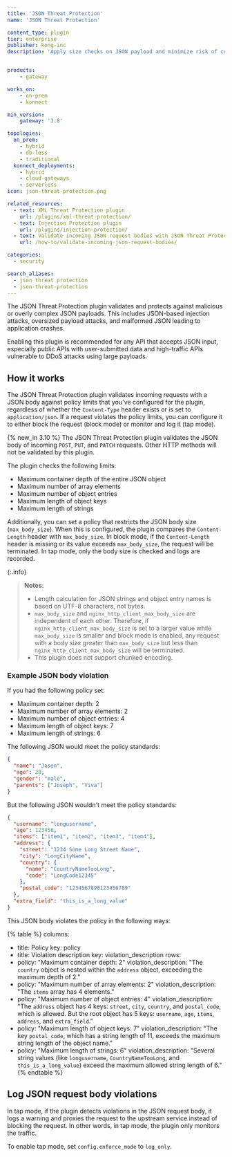 ```yaml
---
title: 'JSON Threat Protection'
name: 'JSON Threat Protection'

content_type: plugin
tier: enterprise
publisher: kong-inc
description: 'Apply size checks on JSON payload and minimize risk of content-level attacks'


products:
    - gateway

works_on:
    - on-prem
    - konnect

min_version:
    gateway: '3.8'

topologies:
  on_prem:
    - hybrid
    - db-less
    - traditional
  konnect_deployments:
    - hybrid
    - cloud-gateways
    - serverless
icon: json-threat-protection.png

related_resources:
  - text: XML Threat Protection plugin
    url: /plugins/xml-threat-protection/
  - text: Injection Protection plugin
    url: /plugins/injection-protection/
  - text: Validate incoming JSON request bodies with JSON Threat Protection
    url: /how-to/validate-incoming-json-request-bodies/

categories:
  - security

search_aliases:
  - json threat protection
  - json-threat-protection
---
```


The JSON Threat Protection plugin validates and protects against malicious or overly complex JSON payloads. This includes JSON-based injection attacks, oversized payload attacks, and malformed JSON leading to application crashes. 

Enabling this plugin is recommended for any API that accepts JSON input, especially public APIs with user-submitted data and high-traffic APIs vulnerable to DDoS attacks using large payloads.

## How it works

The JSON Threat Protection plugin validates incoming requests with a JSON body against policy limits that you've configured for the plugin, regardless of whether the `Content-Type` header exists or is set to `application/json`. If a request violates the policy limits, you can configure it to either block the request (block mode) or monitor and log it (tap mode).

{% new_in 3.10 %} The JSON Threat Protection plugin validates the JSON body of incoming `POST`, `PUT`, and `PATCH` requests. Other HTTP methods will not be validated by this plugin.

The plugin checks the following limits:

- Maximum container depth of the entire JSON object
- Maximum number of array elements
- Maximum number of object entries
- Maximum length of object keys
- Maximum length of strings

Additionally, you can set a policy that restricts the JSON body size (`max_body_size`). When this is configured, the plugin compares the `Content-Length` header with `max_body_size`. In block mode, if the `Content-Length` header is missing or its value exceeds `max_body_size`, the request will be terminated. In tap mode, only the body size is checked and logs are recorded.

{:.info}
> **Notes**: 
> * Length calculation for JSON strings and object entry names is based on UTF-8 characters, not bytes.
> * `max_body_size` and `nginx_http_client_max_body_size` are independent of each other. Therefore, if `nginx_http_client_max_body_size` is set to a larger value while `max_body_size` is smaller and block mode is enabled, any request with a body size greater than `max_body_size` but less than `nginx_http_client_max_body_size` will be terminated.
> * This plugin does not support chunked encoding.

### Example JSON body violation

If you had the following policy set:

- Maximum container depth: 2
- Maximum number of array elements: 2
- Maximum number of object entries: 4
- Maximum length of object keys: 7 
- Maximum length of strings: 6


The following JSON would meet the policy standards:

```json
{
  "name": "Jason",
  "age": 20,
  "gender": "male",
  "parents": ["Joseph", "Viva"]
}
```

But the following JSON wouldn't meet the policy standards:

```json
{
  "username": "longusername",                    
  "age": 123456,                                 
  "items": ["item1", "item2", "item3", "item4"], 
  "address": {
    "street": "1234 Some Long Street Name",      
    "city": "LongCityName",                      
    "country": {
      "name": "CountryNameTooLong",              
      "code": "LongCode12345"                    
    },
    "postal_code": "1234567890123456789"        
  },
  "extra_field": "this_is_a_long_value"          
}
```

This JSON body violates the policy in the following ways:

<!--vale off-->
{% table %}
columns:
  - title: Policy
    key: policy
  - title: Violation description
    key: violation_description
rows:
  - policy: "Maximum container depth: 2"
    violation_description: "The `country` object is nested within the `address` object, exceeding the maximum depth of 2."
  - policy: "Maximum number of array elements: 2"
    violation_description: "The `items` array has 4 elements."
  - policy: "Maximum number of object entries: 4"
    violation_description: "The `address` object has 4 keys: `street`, `city`, `country`, and `postal_code`, which is allowed. But the root object has 5 keys: `username`, `age`, `items`, `address`, and `extra_field`."
  - policy: "Maximum length of object keys: 7"
    violation_description: "The key `postal_code`, which has a string length of 11, exceeds the maximum string length of the object name."
  - policy: "Maximum length of strings: 6"
    violation_description: "Several string values (like `longusername`, `CountryNameTooLong`, and `this_is_a_long_value`) exceed the maximum allowed string length of 6."
{% endtable %}
<!--vale on-->


## Log JSON request body violations
In tap mode, if the plugin detects violations in the JSON request body, it logs a warning and proxies the request to the upstream service instead of blocking the request. In other words, in tap mode, the plugin only monitors the traffic.

To enable tap mode, set `config.enforce_mode` to `log_only`.


